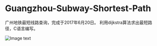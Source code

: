 # Guangzhou-Subway-Shortest-Path
广州地铁最短线路查询，完成于2017年6月20日。
利用dijkstra算法求出最短路径，C语言编写。

![Image text](https://github.com/PythonerKK/Guangzhou-Subway-Shortest-Path/blob/master/description.png)
